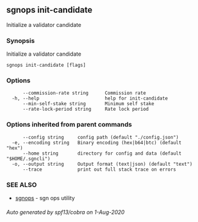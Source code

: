 ## sgnops init-candidate

Initialize a validator candidate

### Synopsis

Initialize a validator candidate

```
sgnops init-candidate [flags]
```

### Options

```
      --commission-rate string      Commission rate
  -h, --help                        help for init-candidate
      --min-self-stake string       Minimum self stake
      --rate-lock-period string     Rate lock period
```

### Options inherited from parent commands

```
      --config string     config path (default "./config.json")
  -e, --encoding string   Binary encoding (hex|b64|btc) (default "hex")
      --home string       directory for config and data (default "$HOME/.sgncli")
  -o, --output string     Output format (text|json) (default "text")
      --trace             print out full stack trace on errors
```

### SEE ALSO

- [sgnops](sgnops.md) - sgn ops utility

###### Auto generated by spf13/cobra on 1-Aug-2020
